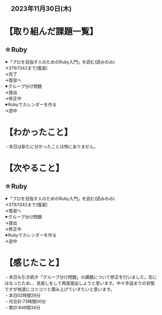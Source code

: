 ## 　2023年11月30日(木)
# 【取り組んだ課題一覧】
## ☆Ruby
⚫︎「プロを目指す人のためのRuby入門」を読む(読みのみ)<br>
→379/1342まで(復習)<br>
→完了<br>
→復習へ<br>
⚫︎グループ分け問題<br>
→提出<br>
→修正中<br>
⚫︎Rubyでカレンダーを作る<br>
→途中<br>
# 【わかったこと】
・本日は新たに分かったことは特にありません。
# 【次やること】
## ☆Ruby
⚫︎「プロを目指す人のためのRuby入門」を読む(読みのみ)<br>
→379/1342まで(復習)<br>
→復習へ<br>
⚫︎グループ分け問題<br>
→提出<br>
→修正中<br>
⚫︎Rubyでカレンダーを作る<br>
→途中<br>
# 【感じたこと】
・本日も引き続き「グループ分け問題」の課題について修正を行いました。形にはなったため、、見直しをして再度提出しようと思います。中々手詰まりの状態ですが地道にコツコツと積み上げていきたいと思います。<br>
・本日02時間26分<br>
・月合計:73時間00分<br>
・累計:648間34分<br>
